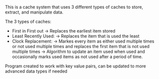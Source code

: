 This is a cache system that uses 3 different types of caches to store, extract, and manipulate data.

The 3 types of caches:
- First in First out
  -> Replaces the earliest item stored
- Least Recently Used:
  -> Replaces the item that is used the least
- Clock Replacement:
  -> Markes every item as either used multiple times or not used multiple times and replaces the first item that is not used multiple times
  -> Algorithm to update an item used when used and occasionally marks used items as not used after a period of time.

Program created to work with key value pairs, can be updated to more advanced data types if needed
